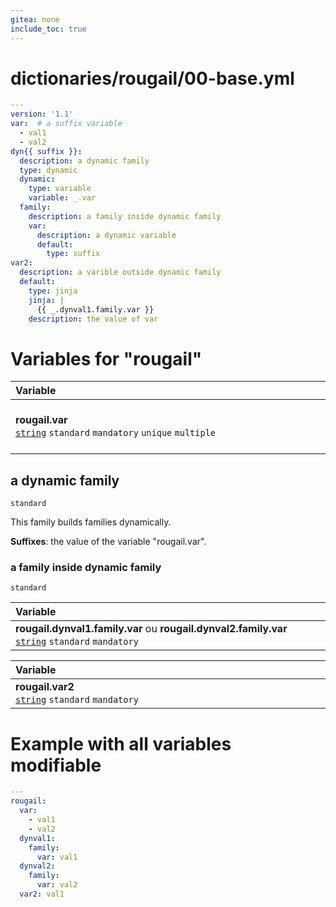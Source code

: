 ```yaml
---
gitea: none
include_toc: true
---
```

# dictionaries/rougail/00-base.yml

```yaml
---
version: '1.1'
var:  # a suffix variable
  - val1
  - val2
dyn{{ suffix }}:
  description: a dynamic family
  type: dynamic
  dynamic:
    type: variable
    variable: _.var
  family:
    description: a family inside dynamic family
    var:
      description: a dynamic variable
      default:
        type: suffix
var2:
  description: a varible outside dynamic family
  default:
    type: jinja
    jinja: |
      {{ _.dynval1.family.var }}
    description: the value of var
```
# Variables for "rougail"

| Variable&nbsp;&nbsp;&nbsp;&nbsp;&nbsp;&nbsp;&nbsp;&nbsp;&nbsp;&nbsp;&nbsp;&nbsp;&nbsp;&nbsp;&nbsp;&nbsp;&nbsp;&nbsp;&nbsp;&nbsp;&nbsp;&nbsp;&nbsp;&nbsp;&nbsp;&nbsp;&nbsp;&nbsp;&nbsp;&nbsp;&nbsp;&nbsp;&nbsp;&nbsp;&nbsp;&nbsp;&nbsp;&nbsp;&nbsp;&nbsp;&nbsp;&nbsp;&nbsp;&nbsp;&nbsp;&nbsp;&nbsp;&nbsp;&nbsp;&nbsp;&nbsp;&nbsp;&nbsp;&nbsp;&nbsp;&nbsp;&nbsp;&nbsp;&nbsp;&nbsp;&nbsp;&nbsp;&nbsp;&nbsp;&nbsp;&nbsp;&nbsp;&nbsp;&nbsp;&nbsp;&nbsp;&nbsp;&nbsp;&nbsp;&nbsp;&nbsp;&nbsp;&nbsp;&nbsp;&nbsp;&nbsp;&nbsp;&nbsp;&nbsp;&nbsp;&nbsp;&nbsp;&nbsp;&nbsp;&nbsp;&nbsp;&nbsp;&nbsp;&nbsp;&nbsp;&nbsp;&nbsp;&nbsp;   | Description&nbsp;&nbsp;&nbsp;&nbsp;&nbsp;&nbsp;&nbsp;&nbsp;&nbsp;&nbsp;&nbsp;&nbsp;&nbsp;&nbsp;&nbsp;&nbsp;&nbsp;&nbsp;&nbsp;&nbsp;&nbsp;&nbsp;&nbsp;&nbsp;&nbsp;&nbsp;&nbsp;&nbsp;&nbsp;&nbsp;&nbsp;&nbsp;&nbsp;&nbsp;&nbsp;&nbsp;&nbsp;&nbsp;&nbsp;&nbsp;&nbsp;&nbsp;&nbsp;&nbsp;&nbsp;&nbsp;&nbsp;&nbsp;&nbsp;&nbsp;&nbsp;&nbsp;&nbsp;&nbsp;&nbsp;&nbsp;&nbsp;&nbsp;&nbsp;&nbsp;&nbsp;&nbsp;&nbsp;&nbsp;&nbsp;&nbsp;&nbsp;&nbsp;&nbsp;&nbsp;&nbsp;&nbsp;&nbsp;&nbsp;&nbsp;&nbsp;&nbsp;&nbsp;&nbsp;&nbsp;&nbsp;&nbsp;&nbsp;&nbsp;&nbsp;&nbsp;&nbsp;&nbsp;&nbsp;&nbsp;&nbsp;&nbsp;&nbsp;&nbsp;&nbsp;   |
|------------------------------------------------------------------------------------------------------------------------------------------------------------------------------------------------------------------------------------------------------------------------------------------------------------------------------------------------------------------------------------------------------------------------------------------------------------------------------------------------------------------------------------------------------------------------------------------------------------------------|---------------------------------------------------------------------------------------------------------------------------------------------------------------------------------------------------------------------------------------------------------------------------------------------------------------------------------------------------------------------------------------------------------------------------------------------------------------------------------------------------------------------------------------------------------------------------------------------------------|
| **rougail.var**<br/>[`string`](https://rougail.readthedocs.io/en/latest/variable.html#variables-types) `standard` `mandatory` `unique` `multiple`                                                                                                                                                                                                                                                                                                                                                                                                                                                                      | A suffix variable.<br/>**Default**: <br/>- val1<br/>- val2                                                                                                                                                                                                                                                                                                                                                                                                                                                                                                                                              |

## a dynamic family

`standard`


This family builds families dynamically.

**Suffixes**: the value of the variable "rougail.var".

### a family inside dynamic family

`standard`

| Variable&nbsp;&nbsp;&nbsp;&nbsp;&nbsp;&nbsp;&nbsp;&nbsp;&nbsp;&nbsp;&nbsp;&nbsp;&nbsp;&nbsp;&nbsp;&nbsp;&nbsp;&nbsp;&nbsp;&nbsp;&nbsp;&nbsp;&nbsp;&nbsp;&nbsp;&nbsp;&nbsp;&nbsp;&nbsp;&nbsp;&nbsp;&nbsp;&nbsp;&nbsp;&nbsp;&nbsp;&nbsp;&nbsp;&nbsp;&nbsp;&nbsp;&nbsp;&nbsp;&nbsp;&nbsp;&nbsp;&nbsp;&nbsp;&nbsp;&nbsp;&nbsp;&nbsp;&nbsp;&nbsp;&nbsp;&nbsp;&nbsp;&nbsp;&nbsp;&nbsp;&nbsp;&nbsp;&nbsp;&nbsp;&nbsp;&nbsp;&nbsp;&nbsp;&nbsp;&nbsp;&nbsp;&nbsp;&nbsp;&nbsp;&nbsp;&nbsp;&nbsp;&nbsp;&nbsp;&nbsp;&nbsp;&nbsp;&nbsp;&nbsp;&nbsp;&nbsp;&nbsp;&nbsp;&nbsp;&nbsp;&nbsp;&nbsp;&nbsp;&nbsp;&nbsp;&nbsp;&nbsp;&nbsp;   | Description&nbsp;&nbsp;&nbsp;&nbsp;&nbsp;&nbsp;&nbsp;&nbsp;&nbsp;&nbsp;&nbsp;&nbsp;&nbsp;&nbsp;&nbsp;&nbsp;&nbsp;&nbsp;&nbsp;&nbsp;&nbsp;&nbsp;&nbsp;&nbsp;&nbsp;&nbsp;&nbsp;&nbsp;&nbsp;&nbsp;&nbsp;&nbsp;&nbsp;&nbsp;&nbsp;&nbsp;&nbsp;&nbsp;&nbsp;&nbsp;&nbsp;&nbsp;&nbsp;&nbsp;&nbsp;&nbsp;&nbsp;&nbsp;&nbsp;&nbsp;&nbsp;&nbsp;&nbsp;&nbsp;&nbsp;&nbsp;&nbsp;&nbsp;&nbsp;&nbsp;&nbsp;&nbsp;&nbsp;&nbsp;&nbsp;&nbsp;&nbsp;&nbsp;&nbsp;&nbsp;&nbsp;&nbsp;&nbsp;&nbsp;&nbsp;&nbsp;&nbsp;&nbsp;&nbsp;&nbsp;&nbsp;&nbsp;&nbsp;&nbsp;&nbsp;&nbsp;&nbsp;&nbsp;&nbsp;&nbsp;&nbsp;&nbsp;&nbsp;&nbsp;&nbsp;   |
|------------------------------------------------------------------------------------------------------------------------------------------------------------------------------------------------------------------------------------------------------------------------------------------------------------------------------------------------------------------------------------------------------------------------------------------------------------------------------------------------------------------------------------------------------------------------------------------------------------------------|---------------------------------------------------------------------------------------------------------------------------------------------------------------------------------------------------------------------------------------------------------------------------------------------------------------------------------------------------------------------------------------------------------------------------------------------------------------------------------------------------------------------------------------------------------------------------------------------------------|
| **rougail.dynval1.family.var** ou **rougail.dynval2.family.var**<br/>[`string`](https://rougail.readthedocs.io/en/latest/variable.html#variables-types) `standard` `mandatory`                                                                                                                                                                                                                                                                                                                                                                                                                                         | A dynamic variable.<br/>**Default**: value of the suffix.                                                                                                                                                                                                                                                                                                                                                                                                                                                                                                                                               |

| Variable&nbsp;&nbsp;&nbsp;&nbsp;&nbsp;&nbsp;&nbsp;&nbsp;&nbsp;&nbsp;&nbsp;&nbsp;&nbsp;&nbsp;&nbsp;&nbsp;&nbsp;&nbsp;&nbsp;&nbsp;&nbsp;&nbsp;&nbsp;&nbsp;&nbsp;&nbsp;&nbsp;&nbsp;&nbsp;&nbsp;&nbsp;&nbsp;&nbsp;&nbsp;&nbsp;&nbsp;&nbsp;&nbsp;&nbsp;&nbsp;&nbsp;&nbsp;&nbsp;&nbsp;&nbsp;&nbsp;&nbsp;&nbsp;&nbsp;&nbsp;&nbsp;&nbsp;&nbsp;&nbsp;&nbsp;&nbsp;&nbsp;&nbsp;&nbsp;&nbsp;&nbsp;&nbsp;&nbsp;&nbsp;&nbsp;&nbsp;&nbsp;&nbsp;&nbsp;&nbsp;&nbsp;&nbsp;&nbsp;&nbsp;&nbsp;&nbsp;&nbsp;&nbsp;&nbsp;&nbsp;&nbsp;&nbsp;&nbsp;&nbsp;&nbsp;&nbsp;&nbsp;&nbsp;&nbsp;&nbsp;&nbsp;&nbsp;&nbsp;&nbsp;&nbsp;&nbsp;&nbsp;&nbsp;   | Description&nbsp;&nbsp;&nbsp;&nbsp;&nbsp;&nbsp;&nbsp;&nbsp;&nbsp;&nbsp;&nbsp;&nbsp;&nbsp;&nbsp;&nbsp;&nbsp;&nbsp;&nbsp;&nbsp;&nbsp;&nbsp;&nbsp;&nbsp;&nbsp;&nbsp;&nbsp;&nbsp;&nbsp;&nbsp;&nbsp;&nbsp;&nbsp;&nbsp;&nbsp;&nbsp;&nbsp;&nbsp;&nbsp;&nbsp;&nbsp;&nbsp;&nbsp;&nbsp;&nbsp;&nbsp;&nbsp;&nbsp;&nbsp;&nbsp;&nbsp;&nbsp;&nbsp;&nbsp;&nbsp;&nbsp;&nbsp;&nbsp;&nbsp;&nbsp;&nbsp;&nbsp;&nbsp;&nbsp;&nbsp;&nbsp;&nbsp;&nbsp;&nbsp;&nbsp;&nbsp;&nbsp;&nbsp;&nbsp;&nbsp;&nbsp;&nbsp;&nbsp;&nbsp;&nbsp;&nbsp;&nbsp;&nbsp;&nbsp;&nbsp;&nbsp;&nbsp;&nbsp;&nbsp;&nbsp;&nbsp;&nbsp;&nbsp;&nbsp;&nbsp;&nbsp;   |
|------------------------------------------------------------------------------------------------------------------------------------------------------------------------------------------------------------------------------------------------------------------------------------------------------------------------------------------------------------------------------------------------------------------------------------------------------------------------------------------------------------------------------------------------------------------------------------------------------------------------|---------------------------------------------------------------------------------------------------------------------------------------------------------------------------------------------------------------------------------------------------------------------------------------------------------------------------------------------------------------------------------------------------------------------------------------------------------------------------------------------------------------------------------------------------------------------------------------------------------|
| **rougail.var2**<br/>[`string`](https://rougail.readthedocs.io/en/latest/variable.html#variables-types) `standard` `mandatory`                                                                                                                                                                                                                                                                                                                                                                                                                                                                                         | A varible outside dynamic family.<br/>**Default**: the value of var.                                                                                                                                                                                                                                                                                                                                                                                                                                                                                                                                    |


# Example with all variables modifiable

```yaml
---
rougail:
  var:
    - val1
    - val2
  dynval1:
    family:
      var: val1
  dynval2:
    family:
      var: val2
  var2: val1
```
